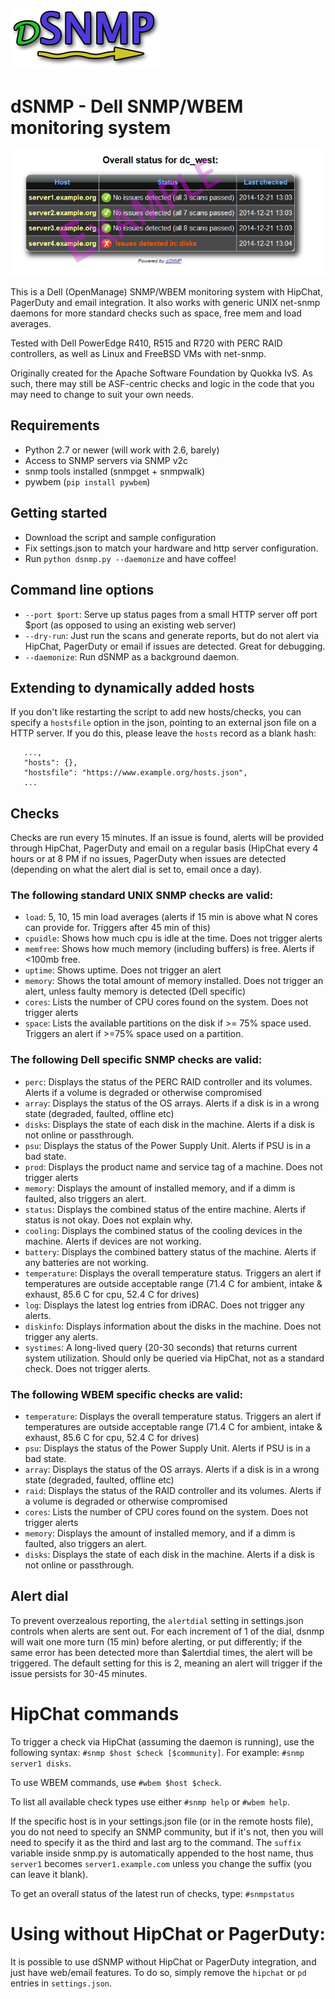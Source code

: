 ![dSNMP logo](dsnmp_logo.png)

dSNMP - Dell SNMP/WBEM monitoring system
=====

![Example HTML output](snmp_example.png)

This is a Dell (OpenManage) SNMP/WBEM monitoring system with HipChat, PagerDuty and email integration.
It also works with generic UNIX net-snmp daemons for more standard checks such as space, free mem and load averages.

Tested with Dell PowerEdge R410, R515 and R720 with PERC RAID controllers, as well as Linux and FreeBSD VMs with net-snmp.

Originally created for the Apache Software Foundation by Quokka IvS. 
As such, there may still be ASF-centric checks and logic in the code that you may need to change to suit your own needs.

## Requirements
- Python 2.7 or newer (will work with 2.6, barely)
- Access to SNMP servers via SNMP v2c
- snmp tools installed (snmpget + snmpwalk)
- pywbem (`pip install pywbem`)

## Getting started ##
- Download the script and sample configuration
- Fix settings.json to match your hardware and http server configuration.
- Run `python dsnmp.py --daemonize` and have coffee!

## Command line options
- `--port $port`: Serve up status pages from a small HTTP server off port $port (as opposed to using an existing web server)
- `--dry-run`: Just run the scans and generate reports, but do not alert via HipChat, PagerDuty or email if issues are detected. Great for debugging.
- `--daemonize`: Run dSNMP as a background daemon.

## Extending to dynamically added hosts ##
If you don't like restarting the script to add new hosts/checks,
you can specify a `hostsfile` option in the json, pointing to an external json file on a HTTP server.
If you do this, please leave the `hosts` record as a blank hash:
~~~
   ...,
   "hosts": {},
   "hostsfile": "https://www.example.org/hosts.json",
   ...
~~~

## Checks ##
Checks are run every 15 minutes. If an issue is found, alerts will be provided through HipChat, PagerDuty and email on a regular basis (HipChat every 4 hours or at 8 PM if no issues, PagerDuty when issues are detected (depending on what the alert dial is set to, email once a day).

### The following standard UNIX SNMP checks are valid:

 - `load`:        5, 10, 15 min load averages (alerts if 15 min is above what N cores can provide for. Triggers after 45 min of this)
 - `cpuidle`:     Shows how much cpu is idle at the time. Does not trigger alerts
 - `memfree`:     Shows how much memory (including buffers) is free. Alerts if <100mb free.
 - `uptime`:      Shows uptime. Does not trigger an alert
 - `memory`:      Shows the total amount of memory installed. Does not trigger an alert, unless faulty memory is detected (Dell specific)
 - `cores`:       Lists the number of CPU cores found on the system. Does not trigger alerts
 - `space`:       Lists the available partitions on the disk if >= 75% space used. Triggers an alert if >=75% space used on a partition.
 
 
### The following Dell specific SNMP checks are valid:
 
 - `perc`:        Displays the status of the PERC RAID controller and its volumes. Alerts if a volume is degraded or otherwise compromised
 - `array`:       Displays the status of the OS arrays. Alerts if a disk is in a wrong state (degraded, faulted, offline etc)
 - `disks`:       Displays the state of each disk in the machine. Alerts if a disk is not online or passthrough.
 - `psu`:         Displays the status of the Power Supply Unit. Alerts if PSU is in a bad state.
 - `prod`:        Displays the product name and service tag of a machine. Does not trigger alerts
 - `memory`:      Displays the amount of installed memory, and if a dimm is faulted, also triggers an alert.
 - `status`:      Displays the combined status of the entire machine. Alerts if status is not okay. Does not explain why.
 - `cooling`:     Displays the combined status of the cooling devices in the machine. Alerts if devices are not working.
 - `battery`:     Displays the combined battery status of the machine. Alerts if any batteries are not working.
 - `temperature`: Displays the overall temperature status. Triggers an alert if temperatures are outside acceptable range (71.4 C for ambient, intake & exhaust, 85.6 C for cpu, 52.4 C for drives)
 - `log`:         Displays the latest log entries from iDRAC. Does not trigger any alerts.
 - `diskinfo`:    Displays information about the disks in the machine. Does not trigger any alerts.
 - `systimes`:    A long-lived query (20-30 seconds) that returns current system utilization. Should only be queried via HipChat, not as a standard check. Does not trigger alerts.

### The following WBEM specific checks are valid:

 - `temperature`: Displays the overall temperature status. Triggers an alert if temperatures are outside acceptable range (71.4 C for ambient, intake & exhaust, 85.6 C for cpu, 52.4 C for drives)
 - `psu`:         Displays the status of the Power Supply Unit. Alerts if PSU is in a bad state.
 - `array`:       Displays the status of the OS arrays. Alerts if a disk is in a wrong state (degraded, faulted, offline etc)
 - `raid`:        Displays the status of the RAID controller and its volumes. Alerts if a volume is degraded or otherwise compromised
 - `cores`:       Lists the number of CPU cores found on the system. Does not trigger alerts
 - `memory`:      Displays the amount of installed memory, and if a dimm is faulted, also triggers an alert.
 - `disks`:       Displays the state of each disk in the machine. Alerts if a disk is not online or passthrough.
 

## Alert dial
To prevent overzealous reporting, the `alertdial` setting in settings.json controls when alerts are sent out. For each increment of 1 of the dial, dsnmp will wait one more turn (15 min) before alerting, or put differently; if the same error has been detected more than $alertdial times, the alert will be triggered. The default setting for this is 2, meaning an alert will trigger if the issue persists for 30-45 minutes.

# HipChat commands ##
 To trigger a check via HipChat (assuming the daemon is running), use the following syntax:
 `#snmp $host $check [$community]`.
 For example: `#snmp server1 disks`. 
 
 To use WBEM commands, use `#wbem $host $check`.
 
 To list all available check types use either `#snmp help` or `#wbem help`.
 
 If the specific host is in your settings.json file (or in the remote hosts file), you do not need to specify an SNMP community, but if it's not, then you will need to specify it as the third and last arg to the command. The `suffix` variable inside snmp.py is automatically appended to the host name, thus `server1` becomes `server1.example.com` unless you change the suffix (you can leave it blank).
 
 To get an overall status of the latest run of checks, type: `#snmpstatus`
 

# Using without HipChat or PagerDuty:

It is possible to use dSNMP without HipChat or PagerDuty integration, and just have web/email features.
To do so, simply remove the `hipchat` or `pd` entries in `settings.json`.
